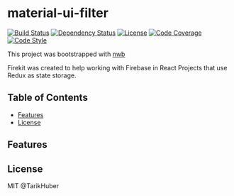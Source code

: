 # material-ui-filter
[![Build Status][travis-image]][travis-url]
[![Dependency Status][daviddm-image]][daviddm-url]
[![License][license-image]][license-url]
[![Code Coverage][coverage-image]][coverage-url]
[![Code Style][code-style-image]][code-style-url]

This project was bootstrapped with [nwb](https://github.com/insin/nwb)

Firekit was created to help working with Firebase in React Projects that use Redux as state storage.


## Table of Contents

- [Features](#features)
- [License](#license)

## Features



## License

MIT @TarikHuber

[travis-image]: https://travis-ci.org/TarikHuber/material-ui-filter.svg?branch=master
[travis-url]: https://travis-ci.org/TarikHuber/material-ui-filter
[daviddm-image]: https://img.shields.io/david/TarikHuber/material-ui-filter.svg?style=flat-square
[daviddm-url]: https://david-dm.org/TarikHuber/material-ui-filter
[coverage-image]: https://img.shields.io/codecov/c/github/TarikHuber/material-ui-filter.svg?style=flat-square
[coverage-url]: https://codecov.io/gh/TarikHuber/material-ui-filter
[license-image]: https://img.shields.io/npm/l/express.svg
[license-url]: https://github.com/TarikHuber/material-ui-filter/master/LICENSE
[code-style-image]: https://img.shields.io/badge/code%20style-standard-brightgreen.svg?style=flat-square
[code-style-url]: http://standardjs.com/
